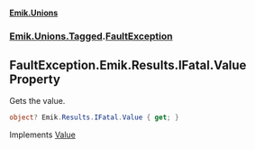 #### [Emik.Unions](index.md 'index')
### [Emik.Unions.Tagged](Emik.Unions.Tagged.md 'Emik.Unions.Tagged').[FaultException](FaultException.md 'Emik.Unions.Tagged.FaultException')

## FaultException.Emik.Results.IFatal.Value Property

Gets the value.

```csharp
object? Emik.Results.IFatal.Value { get; }
```

Implements [Value](https://docs.microsoft.com/en-us/dotnet/api/Emik.Results.IFatal.Value 'Emik.Results.IFatal.Value')
